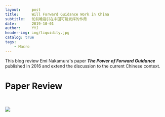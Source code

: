 ```yaml
---
layout:     post
title:      Will Forward Guidance Work in China
subtitle:   论前瞻指引在中国可能发挥的作用
date:       2019-10-01
author:     YYJ
header-img: img/liquidity.jpg
catalog: true
tags:
    - Macro
---
```


This blog review Emi Nakamura's paper ***The Power of Forward Guidance*** published in 2016 and extend the discussion to the current Chinese context.

# Paper Review

​	

<img src ='https://github.com/yoursilver/yoursilver.github.io/blob/master/img/apple-touch-icon.png?raw=true' style='width=10' align='center'>

